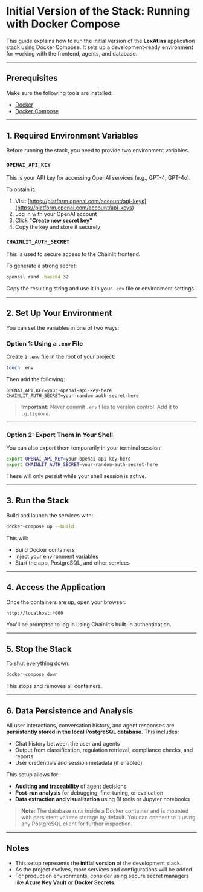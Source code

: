 # Initial Version of the Stack: Running with Docker Compose

This guide explains how to run the initial version of the **LexAtlas** application stack using Docker Compose. It sets up a development-ready environment for working with the frontend, agents, and database.

---

## Prerequisites

Make sure the following tools are installed:

- [Docker](https://www.docker.com/get-started)
- [Docker Compose](https://docs.docker.com/compose/install/)

---

## 1. Required Environment Variables

Before running the stack, you need to provide two environment variables.

### `OPENAI_API_KEY`

This is your API key for accessing OpenAI services (e.g., GPT-4, GPT-4o).

To obtain it:

1. Visit [https://platform.openai.com/account/api-keys](https://platform.openai.com/account/api-keys)
2. Log in with your OpenAI account
3. Click **"Create new secret key"**
4. Copy the key and store it securely

### `CHAINLIT_AUTH_SECRET`

This is used to secure access to the Chainlit frontend.

To generate a strong secret:

```bash
openssl rand -base64 32
```

Copy the resulting string and use it in your `.env` file or environment settings.

---

## 2. Set Up Your Environment

You can set the variables in one of two ways:

### Option 1: Using a `.env` File

Create a `.env` file in the root of your project:

```bash
touch .env
```

Then add the following:

```env
OPENAI_API_KEY=your-openai-api-key-here
CHAINLIT_AUTH_SECRET=your-random-auth-secret-here
```

> **Important:** Never commit `.env` files to version control. Add it to `.gitignore`.

---

### Option 2: Export Them in Your Shell

You can also export them temporarily in your terminal session:

```bash
export OPENAI_API_KEY=your-openai-api-key-here
export CHAINLIT_AUTH_SECRET=your-random-auth-secret-here
```

These will only persist while your shell session is active.

---

## 3. Run the Stack

Build and launch the services with:

```bash
docker-compose up --build
```

This will:

- Build Docker containers
- Inject your environment variables
- Start the app, PostgreSQL, and other services

---

## 4. Access the Application

Once the containers are up, open your browser:

```
http://localhost:4000
```

You'll be prompted to log in using Chainlit’s built-in authentication.

---

## 5. Stop the Stack

To shut everything down:

```bash
docker-compose down
```

This stops and removes all containers.

---

## 6. Data Persistence and Analysis

All user interactions, conversation history, and agent responses are **persistently stored in the local PostgreSQL database**. This includes:

- Chat history between the user and agents
- Output from classification, regulation retrieval, compliance checks, and reports
- User credentials and session metadata (if enabled)

This setup allows for:

- **Auditing and traceability** of agent decisions
- **Post-run analysis** for debugging, fine-tuning, or evaluation
- **Data extraction and visualization** using BI tools or Jupyter notebooks

> **Note:** The database runs inside a Docker container and is mounted with persistent volume storage by default. You can connect to it using any PostgreSQL client for further inspection.

---

## Notes

- This setup represents the **initial version** of the development stack.
- As the project evolves, more services and configurations will be added.
- For production environments, consider using secure secret managers like **Azure Key Vault** or **Docker Secrets**.
 